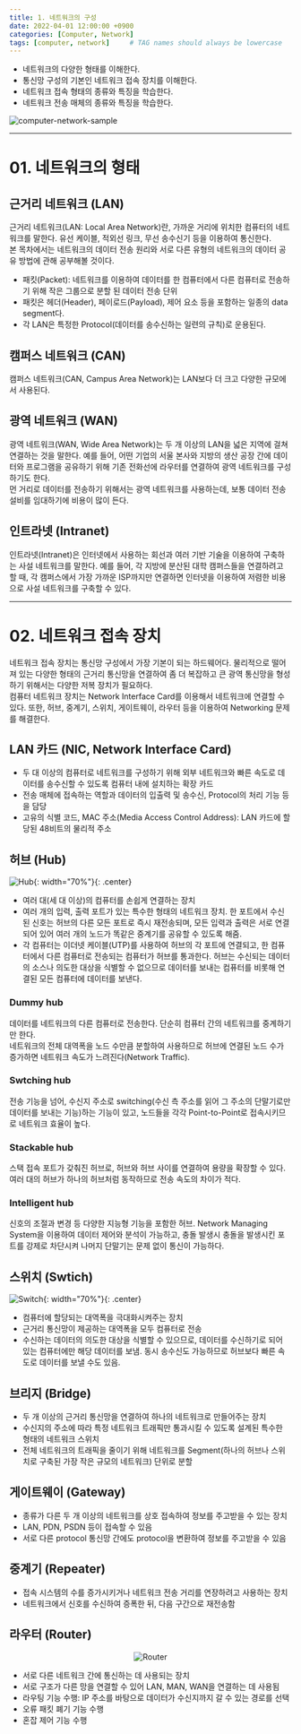 ```yaml
---
title: 1. 네트워크의 구성
date: 2022-04-01 12:00:00 +0900
categories: [Computer, Network]
tags: [computer, network]     # TAG names should always be lowercase
---
```


* 네트워크의 다양한 형태를 이해한다.
* 통신망 구성의 기본인 네트워크 접속 장치를 이해한다.
* 네트워크 접속 형태의 종류와 특징을 학습한다.
* 네트워크 전송 매체의 종류와 특징을 학습한다.
   
![computer-network-sample](/assets/img/posts-images/network/network01-1.png)
   
---   
# 01. 네트워크의 형태  
## 근거리 네트워크 (LAN)
근거리 네트워크(LAN: Local Area Network)란, 가까운 거리에 위치한 컴퓨터의 네트워크를 말한다. 유선 케이블, 적외선 링크, 무선 송수신기 등을 이용하여 통신한다.  
본 목차에서는 네트워크의 데이터 전송 원리와 서로 다른 유형의 네트워크의 데이터 공유 방법에 관해 공부해볼 것이다.
   
* 패킷(Packet): 네트워크를 이용하여 데이터를 한 컴퓨터에서 다른 컴퓨터로 전송하기 위해 작은 그룹으로 분할 된 데이터 전송 단위
* 패킷은 헤더(Header), 페이로드(Payload), 제어 요소 등을 포함하는 일종의 data segment다.
* 각 LAN은 특정한 Protocol(데이터를 송수신하는 일련의 규칙)로 운용된다.
   
## 캠퍼스 네트워크 (CAN)
캠퍼스 네트워크(CAN, Campus Area Network)는 LAN보다 더 크고 다양한 규모에서 사용된다.

## 광역 네트워크 (WAN)
광역 네트워크(WAN, Wide Area Network)는 두 개 이상의 LAN을 넓은 지역에 걸쳐 연결하는 것을 말한다. 예를 들어, 어떤 기업의 서울 본사와 지방의 생산 공장 간에 데이터와 프로그램을 공유하기 위해 기존 전화선에 라우터를 연결하여 광역 네트워크를 구성하기도 한다.  
먼 거리로 데이터를 전송하기 위해서는 광역 네트워크를 사용하는데, 보통 데이터 전송 설비를 임대하기에 비용이 많이 든다.

## 인트라넷 (Intranet)
인트라넷(Intranet)은 인터넷에서 사용하는 회선과 여러 기반 기술을 이용하여 구축하는 사설 네트워크를 말한다. 예를 들어, 각 지방에 분산된 대학 캠퍼스들을 연결하려고 할 때, 각 캠퍼스에서 가장 가까운 ISP까지만 연결하면 인터넷을 이용하여 저렴한 비용으로 사설 네트워크를 구축할 수 있다.
   
---  
# 02. 네트워크 접속 장치
네트워크 접속 장치는 통신망 구성에서 가장 기본이 되는 하드웨어다. 물리적으로 떨어져 있는 다양한 형태의 근거리 통신망을 연결하여 좀 더 복잡하고 큰 광역 통신망을 형성하기 위해서는 다양한 저복 장치가 필요하다.  
컴퓨터 네트워크 장치는 Network Interface Card를 이용해서 네트워크에 연결할 수 있다. 또한, 허브, 중계기, 스위치, 게이트웨이, 라우터 등을 이용하여 Networking 문제를 해결한다.  


## LAN 카드 (NIC, Network Interface Card)
* 두 대 이상의 컴퓨터로 네트워크를 구성하기 위해 외부 네트워크와 빠른 속도로 데이터를 송수신할 수 있도록 컴퓨터 내에 설치하는 확장 카드
* 전송 매체에 접속하는 역할과 데이터의 입출력 및 송수신, Protocol의 처리 기능 등을 담당
* 고유의 식별 코드, MAC 주소(Media Access Control Address): LAN 카드에 할당된 48비트의 물리적 주소


## 허브 (Hub)  
![Hub](/assets/img/posts-images/network/network01-2.png){: width="70%"}{: .center}
  
* 여러 대(세 대 이상)의 컴퓨터를 손쉽게 연결하는 장치
* 여러 개의 입력, 출력 포트가 있는 특수한 형태의 네트워크 장치. 한 포트에서 수신된 신호는 허브의 다른 모든 포트로 즉시 재전송되며, 모든 입력과 출력은 서로 연결되어 있어 여러 개의 노드가 똑같은 중계기를 공유할 수 있도록 해줌.
* 각 컴퓨터는 이더넷 케이블(UTP)를 사용하여 허브의 각 포트에 연결되고, 한 컴퓨터에서 다른 컴퓨터로 전송되는 컴퓨터가 허브를 통과한다. 허브는 수신되는 데이터의 소스나 의도한 대상을 식별할 수 없으므로 데이터를 보내는 컴퓨터를 비롯해 연결된 모든 컴퓨터에 데이터를 보낸다.    
### **Dummy hub**
데이터를 네트워크의 다른 컴퓨터로 전송한다. 단순히 컴퓨터 간의 네트워크를 중계하기만 한다.  
네트워크의 전체 대역폭을 노드 수만큼 분할하여 사용하므로 허브에 연결된 노드 수가 증가하면 네트워크 속도가 느려진다(Network Traffic).
### **Swtching hub**
전송 기능을 넘어, 수신지 주소로 switching(수신 측 주소를 읽어 그 주소의 단말기로만 데이터를 보내는 기능)하는 기능이 있고, 노드들을 각각 Point-to-Point로 접속시키므로 네트워크 효율이 높다.
### **Stackable hub**
스택 접속 포트가 갖춰진 허브로, 허브와 허브 사이를 연결하여 용량을 확장할 수 있다. 여러 대의 허브가 하나의 허브처럼 동작하므로 전송 속도의 차이가 적다.
### **Intelligent hub**
신호의 조절과 변경 등 다양한 지능형 기능을 포함한 허브. Network Managing System을 이용하여 데이터 제어와 분석이 가능하고, 충돌 발생시 충돌을 발생시킨 포트를 강제로 차단시켜 나머지 단말기는 문제 없이 통신이 가능하다.


## 스위치 (Swtich)
![Switch](/assets/img/posts-images/network/network01-3.png){: width="70%"}{: .center}
  
* 컴퓨터에 할당되는 대역폭을 극대화시켜주는 장치
* 근거리 통신망이 제공하는 대역폭을 모두 컴퓨터로 전송
* 수신하는 데이터의 의도한 대상을 식별할 수 있으므로, 데이터를 수신하기로 되어 있는 컴퓨터에만 해당 데이터를 보냄. 동시 송수신도 가능하므로 허브보다 빠른 속도로 데이터를 보낼 수도 있음.


## 브리지 (Bridge)
* 두 개 이상의 근거리 통신망을 연결하여 하나의 네트워크로 만들어주는 장치
* 수신지의 주소에 따라 특정 네트워크 트래픽만 통과시킬 수 있도록 설계된 특수한 형태의 네트워크 스위치
* 전체 네트워크의 트래픽을 줄이기 위해 네트워크를 Segment(하나의 허브나 스위치로 구축된 가장 작은 규모의 네트워크) 단위로 분할

## 게이트웨이 (Gateway)
* 종류가 다른 두 개 이상의 네트워크를 상호 접속하여 정보를 주고받을 수 있는 장치
* LAN, PDN, PSDN 등이 접속할 수 있음
* 서로 다른 protocol 통신망 간에도 protocol을 변환하여 정보를 주고받을 수 있음

## 중계기 (Repeater)
* 접속 시스템의 수를 증가시키거나 네트워크 전송 거리를 연장하려고 사용하는 장치
* 네트워크에서 신호를 수신하여 증폭한 뒤, 다음 구간으로 재전송함

## 라우터 (Router)
<center><img src="/assets/img/posts-images/network/network01-4.png" alt="Router"/></center>
  
* 서로 다른 네트워크 간에 통신하는 데 사용되는 장치
* 서로 구조가 다른 망을 연결할 수 있어 LAN, MAN, WAN을 연결하는 데 사용됨
* 라우팅 기능 수행: IP 주소를 바탕으로 데이터가 수신지까지 갈 수 있는 경로를 선택
* 오류 패킷 폐기 기능 수행
* 혼잡 제어 기능 수행